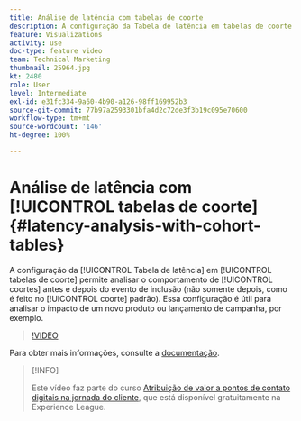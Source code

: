 ```yaml
---
title: Análise de latência com tabelas de coorte
description: A configuração da Tabela de latência em tabelas de coorte permite analisar o comportamento de coortes antes e depois do evento de inclusão (não somente depois, como é feito no coorte padrão). Essa configuração é útil para analisar o impacto de um novo produto ou lançamento de campanha, por exemplo.
feature: Visualizations
activity: use
doc-type: feature video
team: Technical Marketing
thumbnail: 25964.jpg
kt: 2480
role: User
level: Intermediate
exl-id: e31fc334-9a60-4b90-a126-98ff169952b3
source-git-commit: 77b97a2593301bfa4d2c72de3f3b19c095e70600
workflow-type: tm+mt
source-wordcount: '146'
ht-degree: 100%

---
```


# Análise de latência com [!UICONTROL tabelas de coorte] {#latency-analysis-with-cohort-tables}

A configuração da [!UICONTROL Tabela de latência] em [!UICONTROL tabelas de coorte] permite analisar o comportamento de [!UICONTROL coortes] antes e depois do evento de inclusão (não somente depois, como é feito no [!UICONTROL coorte] padrão). Essa configuração é útil para analisar o impacto de um novo produto ou lançamento de campanha, por exemplo.

>[!VIDEO](https://video.tv.adobe.com/v/25964/?quality=12)

Para obter mais informações, consulte a [documentação](https://experienceleague.adobe.com/docs/analytics/analyze/analysis-workspace/visualizations/cohort-table/cohort-analysis.html?lang=pt-BR).

>[!INFO]
>
> Este vídeo faz parte do curso [Atribuição de valor a pontos de contato digitais na jornada do cliente](https://experienceleague.adobe.com/?recommended=Analytics-U-1-2020.2&amp;lang=pt-BR), que está disponível gratuitamente na Experience League.
